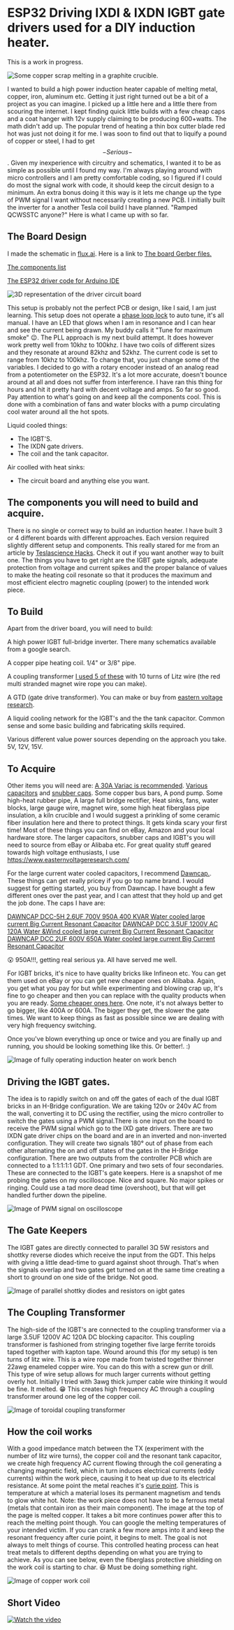 # ESP32 Driving IXDI & IXDN IGBT gate drivers used for a DIY induction heater.

This is a work in progress.

![Some copper scrap melting in a graphite crucible.](https://github.com/metanurb21/esp32_igbt_driver/blob/main/images/melting-copper.jpg)

I wanted to build a high power induction heater capable of melting metal, copper, iron, aluminum etc.
Getting it just right turned out be a bit of a project as you can imagine. I picked up a little here and a little there from scouring the internet.
I kept finding quick little builds with a few cheap caps and a coat hanger with 12v supply claiming to be producing 600+watts. The math didn't add up. The popular trend of heating a thin box cutter blade red hot was just not doing it for me. I was soon to find out that to liquify a pound of copper or steel, I had to get $$-Serious-$$.
Given my inexperience with circuitry and schematics, I wanted it to be as simple as possible until I found my way. I'm always playing around with micro controllers and I am pretty comfortable coding, so I figured if I could do most the signal work with code, it should keep the circuit design to a minimum. An extra bonus doing it this way is it lets me change up the type of PWM signal I want without necessarily creating a new PCB. I initially built the inverter for a another Tesla coil build I have planned. "Ramped QCWSSTC anyone?" Here is what I came up with so far.

## The Board Design

I made the schematic in [flux.ai](https://www.flux.ai/metanurb21/esp32-pwm-ixd630-igbt-driver-v2?editor=schematic). Here is a link to [The board Gerber files.](https://github.com/metanurb21/esp32_igbt_driver/blob/main/files/metanurb21-esp32-pwm-ixd630-igbt-driver-v2-Gerbers-Versionedf32863.zip)

[The components list](https://github.com/metanurb21/esp32_igbt_driver/blob/main/files/pick_and_place.csv)

[The ESP32 driver code for Arduino IDE](https://github.com/metanurb21/esp32_igbt_driver/blob/main/code/esp32__igbt_gate_driver.ino)

![3D representation of the driver circuit board](https://github.com/metanurb21/esp32_igbt_driver/blob/main/images/igbt-driver.png)

This setup is probably not the perfect PCB or design, like I said, I am just learning. This setup does not operate a [phase loop lock](https://en.wikipedia.org/wiki/Phase-locked_loop) to auto tune, it's all manual. I have an LED that glows when I am in resonance and I can hear and see the current being drawn. My buddy calls it "Tune for maximum smoke" :wink:. The PLL approach is my next build attempt. It does however work pretty well from 10khz to 100khz. I have two coils of different sizes and they resonate at around 82khz and 52khz. The current code is set to range from 10khz to 100khz. To change that, you just change some of the variables. I decided to go with a rotary encoder instead of an analog read from a potentiometer on the ESP32. It's a lot more accurate, doesn't bounce around at all and does not suffer from interference. I have ran this thing for hours and hit it pretty hard with decent voltage and amps. So far so good. Pay attention to what's going on and keep all the components cool. This is done with a combination of fans and water blocks with a pump circulating cool water around all the hot spots.

Liquid cooled things:

- The IGBT'S.
- The IXDN gate drivers.
- The coil and the tank capacitor.

Air coolled with heat sinks:

- The circuit board and anything else you want.

## The components you will need to build and acquire.

There is no single or correct way to build an induction heater. I have built 3 or 4 different boards with different approaches. Each version required slightly different setup and components. This really stared for me from an article by [Teslascience Hacks](https://teslascience.wordpress.com/autotuning-9kw-induction-forge-version-1-2/). Check it out if you want another way to built one. The things you have to get right are the IGBT gate signals, adequate protection from voltage and current spikes and the proper balance of values to make the heating coil resonate so that it produces the maximum and most efficient electro magnetic coupling (power) to the intended work piece.

## To Build

Apart from the driver board, you will need to build:

A high power IGBT full-bridge inverter. There many schematics available from a google search.

A copper pipe heating coil. 1/4" or 3/8" pipe.

A coupling transformer [I used 5 of these](https://www.easternvoltageresearch.com/ferrite-core-5000-1/) with 10 turns of Litz wire (the red multi stranded magnet wire rope you can make).

A GTD (gate drive transformer). You can make or buy from [eastern voltage research](https://www.easternvoltageresearch.com/gate-transformer-kit-5000-1/).

A liquid cooling network for the IGBT's and the the tank capacitor. Common sense and some basic building and fabricating skills required.

Various different value power sources depending on the approach you take. 5V, 12V, 15V.

## To Acquire

Other items you will need are: [A 30A Variac is recommended](https://www.ebay.com/itm/375079366063). [Various capacitors](https://www.ebay.com/itm/234559065702) and [snubber caps](https://www.ebay.com/itm/396177418199?_skw=snubber+capacitopr&itmmeta=01JMDDCM8SQPJGYN1PYTKN86BS&hash=item5c3e03a7d7:g:VE4AAOSwAYdno4WP&itmprp=enc%3AAQAKAAAA0FkggFvd1GGDu0w3yXCmi1c9mWgMXZX5fwHpwCae7OcaRXv1trcV3pJHvxD7N%2BYRzYReG5U4lVD76NHHILRzqmooxb7L2cbUsKP2JHcCTopAn1pdaqD1sa0glHSgaajgOATGAaY3qhzo%2BHvpVgDuLP%2FbjWafyUHbSjMkNS7ixHWHxHD6KvJA9vZjk2rkU%2FkQ3LNl9oBzikCl3rA7CmxaXTL2N42wPFiJ0QYJF6qiNYs4mD%2FDD%2FP0W9Pats5fIZlX6m4r4gOI%2FzUm9CFR3ZX5Mfk%3D%7Ctkp%3ABk9SR6bGsq2jZQ). Some copper bus bars, A pond pump. Some high-heat rubber pipe, A large full bridge rectifier, Heat sinks, fans, water blocks, large gauge wire, magnet wire, some high heat fiberglass pipe insulation, a kiln crucible and I would suggest a prinkling of some ceramic fiber insulation here and there to protect things. It gets kinda scary your first time!
Most of these things you can find on eBay, Amazon and your local hardware store.
The larger capacitors, snubber caps and IGBT's you will need to source from eBay or Alibaba etc.
For great quality stuff geared towards high voltage enthusiasts, I use https://www.easternvoltageresearch.com/

For the large current water cooled capacitors, I recommend [Dawncap.](https://www.dawncapacitors.com/home). These things can get really pricey if you go top name brand. I would suggest for getting started, you buy from Dawncap. I have bought a few different ones over the past year, and I can attest that they hold up and get the job done. The caps I have are:

[DAWNCAP DCC-5H 2.6UF 700V 950A 400 KVAR Water cooled large current Big Current Resonant Capacitor](https://www.aliexpress.us/item/3256805434541389.html?spm=a2g0o.order_list.order_list_main.21.21ef1802Jx87JR&gatewayAdapt=glo2usa)
[DAWNCAP DCC 3.5UF 1200V AC 120A Water &Wind cooled large current Big Current Resonant Capacitor](https://www.aliexpress.us/item/3256805388886798.html?spm=a2g0o.order_list.order_list_main.26.21ef1802Jx87JR&gatewayAdapt=glo2usa)
[DAWNCAP DCC 2UF 600V 650A Water cooled large current Big Current Resonant Capacitor](https://www.aliexpress.us/item/3256805387045331.html?spm=a2g0o.order_list.order_list_main.31.21ef1802Jx87JR&gatewayAdapt=glo2usa)

:open_mouth: 950A!!!, getting real serious ya. All have served me well.

For IGBT bricks, it's nice to have quality bricks like Infineon etc. You can get them used on eBay or you can get new cheaper ones on Alibaba. Again, you get what you pay for but while experimenting and blowing crap up, It's fine to go cheaper and then you can replace with the quality products when you are ready. [Some cheaper ones here](https://www.aliexpress.us/item/3256805870685571.html?spm=a2g0o.order_list.order_list_main.277.21ef1802ginfNj&gatewayAdapt=glo2usa). One note, it's not always better to go bigger, like 400A or 600A. The bigger they get, the slower the gate times. We want to keep things as fast as possible since we are dealing with very high frequency switching.

Once you've blown everything up once or twice and you are finally up and running, you should be looking something like this. Or better!. :)

![Image of fully operating induction heater on work bench](https://github.com/metanurb21/esp32_igbt_driver/blob/main/images/induction-heating-snapshot.jpg)

## Driving the IGBT gates.

The idea is to rapidly switch on and off the gates of each of the dual IGBT bricks in an H-Bridge configuration. We are taking 120v or 240v AC from the wall, converting it to DC using the rectifier, using the micro controller to switch the gates using a PWM signal.There is one input on the board to receive the PWM signal which go to the IXD gate drivers. There are two IXDN gate driver chips on the board and are in an inverted and non-inverted configuration. They will create two signals 180° out of phase from each other alternating the on and off states of the gates in the H-Bridge configuration. There are two outputs from the controller PCB which are connected to a 1:1:1:1:1 GDT. One primary and two sets of four secondaries. These are connected to the IGBT's gate keepers. Here is a snapshot of me probing the gates on my oscilloscope. Nice and square. No major spikes or ringing. Could use a tad more dead time (overshoot), but that will get handled further down the pipeline.

![Image of PWM signal on oscilloscope](https://github.com/metanurb21/esp32_igbt_driver/blob/main/images/PWM.png)

## The Gate Keepers

The IGBT gates are directly connected to parallel 3Ω 5W resistors and shottky reverse diodes which receive the input from the GDT. This helps with giving a little dead-time to guard against shoot through. That's when the signals overlap and two gates get turned on at the same time creating a short to ground on one side of the bridge. Not good.

![Image of parallel shottky diodes and resistors on igbt gates](https://github.com/metanurb21/esp32_igbt_driver/blob/main/images/gateKeepers.jpg)

## The Coupling Transformer

The high-side of the IGBT's are connected to the coupling transformer via a large 3.5UF 1200V AC 120A DC blocking capacitor. This coupling transformer is fashioned from stringing together five large ferrite toroids taped together with kapton tape. Wound around this (for my setup) is ten turns of litz wire. This is a wire rope made from twisted together thinner 22awg enameled copper wire. You can do this with a screw gun or drill. This type of wire setup allows for much larger currents without getting overly hot. Initially I tried with 3awg thick jumper cable wire thinking it would be fine. It melted. :grin: This creates high frequency AC through a coupling transformer around one leg of the copper coil.

![Image of toroidal coupling transformer](https://github.com/metanurb21/esp32_igbt_driver/blob/main/images/couplingTx.jpg)

## How the coil works

With a good impedance match between the TX (experiment with the number of litz wire turns), the copper coil and the resonant tank capacitor, we create high frequency AC current flowing through the coil generating a changing magnetic field, which in turn induces electrical currents (eddy currents) within the work piece, causing it to heat up due to its electrical resistance. At some point the metal reaches it's [curie point](https://en.wikipedia.org/wiki/Curie_temperature). This is temperature at which a material loses its permanent magnetism and tends to glow white hot. Note: the work piece does not have to be a ferrous metal (metals that contain iron as their main component). The image at the top of the page is melted copper. It takes a bit more continues power after this to reach the melting point though. You can google the melting temperatures of your intended victim. If you can crank a few more amps into it and keep the resonant frequency after curie point, it begins to melt. The goal is not always to melt things of course. This controlled heating process can heat treat metals to different depths depending on what you are trying to achieve. As you can see below, even the fiberglass protective shielding on the work coil is starting to char. :laughing: Must be doing something right.

![Image of copper work coil](https://github.com/metanurb21/esp32_igbt_driver/blob/main/images/copperCoil.jpg)

## Short Video

[![Watch the video](https://github.com/metanurb21/esp32_igbt_driver/blob/main/images/thumbnail.png)](https://www.youtube.com/watch?v=emqwikQgqFo&t=5s)
